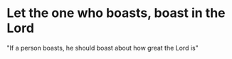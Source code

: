 # Let the one who boasts, boast in the Lord

"If a person boasts, he should boast about how great the Lord is"

